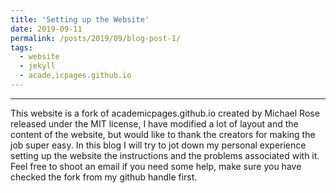 ```yaml
---
title: 'Setting up the Website'
date: 2019-09-11
permalink: /posts/2019/09/blog-post-1/
tags:
  - website
  - jekyll
  - acade,icpages.github.io
---
```

---
This website is a fork of academicpages.github.io created by Michael Rose released under the MIT license, I have modified a lot of layout and the content of the website, but would like to thank the creators for making the job super easy. In this blog I will try to jot down my personal experience setting up the website the instructions and the problems associated with it. Feel free to shoot an email if you need some help, make sure you have checked the fork from my github handle first.

<!-- 
Headings are cool
======

You can have many headings
======

Aren't headings cool?
------ -->